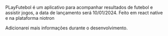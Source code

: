 PLayFutebol é um aplicativo para acompanhar resultados de futebol e assistir jogos, a data de lançamento será 10/01/2024.
Feito em react native e na plataforma niotron

Adicionarei mais informações durante o desenvolvimento.
